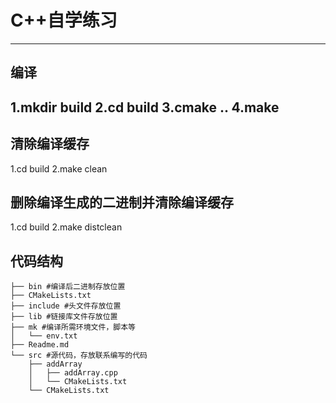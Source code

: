 # C++自学练习 #
---------------------------

## 编译 ##
1.mkdir build
2.cd build
3.cmake ..
4.make
---------------------------

## 清除编译缓存 ##
1.cd build
2.make clean

## 删除编译生成的二进制并清除编译缓存 ##
1.cd build
2.make distclean


## 代码结构 ##
```
├── bin #编译后二进制存放位置
├── CMakeLists.txt
├── include #头文件存放位置
├── lib #链接库文件存放位置
├── mk #编译所需环境文件，脚本等
│   └── env.txt
├── Readme.md
└── src #源代码，存放联系编写的代码
    ├── addArray
    │   ├── addArray.cpp
    │   └── CMakeLists.txt
    └── CMakeLists.txt
```
